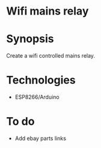 Wifi mains relay
=============================

# Synopsis

Create a wifi controlled mains relay.

# Technologies

- ESP8266/Arduino

# To do

- Add ebay parts links
